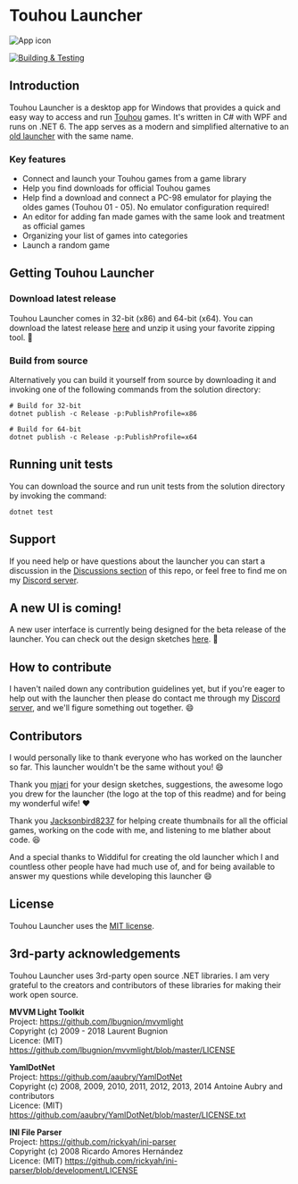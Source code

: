 # Touhou Launcher
![App icon](https://raw.githubusercontent.com/McFlyboy/TouhouLauncher/master/TouhouLauncher/Resources/Images/Icons/AppIcon.ico)

[![Building & Testing](https://github.com/McFlyboy/TouhouLauncher/actions/workflows/building-and-testing.yml/badge.svg)](https://github.com/McFlyboy/TouhouLauncher/actions/workflows/building-and-testing.yml)

## Introduction
Touhou Launcher is a desktop app for Windows that provides a quick and easy way to access and run [Touhou](https://en.wikipedia.org/wiki/Touhou_Project) games. It's written in C# with WPF and runs on .NET 6. The app serves as a modern and simplified alternative to an [old launcher](http://www.widdiful.co.uk/touhou.html) with the same name. 

### Key features
- Connect and launch your Touhou games from a game library
- Help you find downloads for official Touhou games
- Help find a download and connect a PC-98 emulator for playing the oldes games (Touhou 01 - 05). No emulator configuration required!
- An editor for adding fan made games with the same look and treatment as official games
- Organizing your list of games into categories
- Launch a random game

## Getting Touhou Launcher
### Download latest release
Touhou Launcher comes in 32-bit (x86) and 64-bit (x64). You can download the latest release [here](https://github.com/McFlyboy/TouhouLauncher/releases) and unzip it using your favorite zipping tool. 🙂

### Build from source
Alternatively you can build it yourself from source by downloading it and invoking one of the following commands from the solution directory:

``` shell
# Build for 32-bit
dotnet publish -c Release -p:PublishProfile=x86

# Build for 64-bit
dotnet publish -c Release -p:PublishProfile=x64
```

## Running unit tests
You can download the source and run unit tests from the solution directory by invoking the command:
``` shell
dotnet test
```

## Support
If you need help or have questions about the launcher you can start a discussion in the [Discussions section](https://github.com/McFlyboy/TouhouLauncher/discussions) of this repo, or feel free to find me on my [Discord server](https://discord.com/invite/T7bp4Vy).

## A new UI is coming!
A new user interface is currently being designed for the beta release of the launcher. You can check out the design sketches [here](https://www.figma.com/file/4RDZ4GZz8maF8HgYTJsrBC/Touhou-Launcher). 🙂

## How to contribute
I haven't nailed down any contribution guidelines yet, but if you're eager to help out with the launcher then please do contact me through my [Discord server](https://discord.com/invite/T7bp4Vy), and we'll figure something out together. 😄

## Contributors
I would personally like to thank everyone who has worked on the launcher so far. This launcher wouldn't be the same without you! 😄

Thank you [mjari](https://github.com/mjari) for your design sketches, suggestions, the awesome logo you drew for the launcher (the logo at the top of this readme) and for being my wonderful wife! ❤️

Thank you [Jacksonbird8237](https://github.com/Jacksonbird8237) for helping create thumbnails for all the official games, working on the code with me, and listening to me blather about code. 😆

And a special thanks to Widdiful for creating the old launcher which I and countless other people have had much use of, and for being available to answer my questions while developing this launcher 😄

## License
Touhou Launcher uses the [MIT license](https://github.com/McFlyboy/TouhouLauncher/blob/master/LICENSE).

## 3rd-party acknowledgements
Touhou Launcher uses 3rd-party open source .NET libraries. I am very grateful to the creators and contributors of these libraries for making their work open source.

**MVVM Light Toolkit**
<br/>Project: https://github.com/lbugnion/mvvmlight
<br/>Copyright (c) 2009 - 2018 Laurent Bugnion
<br/>Licence: (MIT) https://github.com/lbugnion/mvvmlight/blob/master/LICENSE

**YamlDotNet**
<br/>Project: https://github.com/aaubry/YamlDotNet
<br/>Copyright (c) 2008, 2009, 2010, 2011, 2012, 2013, 2014 Antoine Aubry and contributors
<br/>Licence: (MIT) https://github.com/aaubry/YamlDotNet/blob/master/LICENSE.txt

**INI File Parser**
<br/>Project: https://github.com/rickyah/ini-parser
<br/>Copyright (c) 2008 Ricardo Amores Hernández
<br/>Licence: (MIT) https://github.com/rickyah/ini-parser/blob/development/LICENSE
